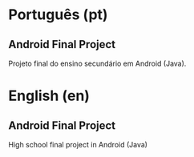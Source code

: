 # **Português (pt)**

## Android Final Project
Projeto final do ensino secundário em Android (Java).


# **English (en)**

## Android Final Project
High school final project in Android (Java)